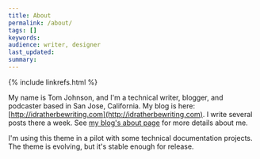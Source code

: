 ```yaml
---
title: About
permalink: /about/
tags: []
keywords: 
audience: writer, designer
last_updated: 
summary: 
---
```

{% include linkrefs.html %} 

My name is Tom Johnson, and I'm a technical writer, blogger, and podcaster based in San Jose, California. My blog is here: [http://idratherbewriting.com](http://idratherbewriting.com). I write several posts there a week. See [my blog's about page](http://idratherbewriting.com/aboutme/) for more details about me.

I'm using this theme in a pilot with some technical documentation projects. The theme is evolving, but it's stable enough for release.